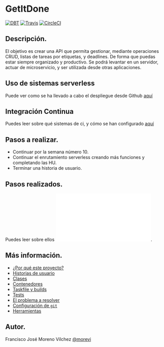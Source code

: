 # GetItDone
[![DBT](https://github.com/morevi/GetItDone/workflows/dbt/badge.svg)](https://github.com/morevi/GetItDone/actions?query=workflow%3Adbt)
[![Travis](https://travis-ci.com/morevi/GetItDone.svg?branch=master)](https://travis-ci.com/morevi/GetItDone)
[![CircleCI](https://circleci.com/gh/morevi/GetItDone.svg?style=svg)](https://app.circleci.com/pipelines/github/morevi/GetItDone?branch=circleci-project-setup)
## Descripción.
El objetivo es crear una API que permita gestionar, mediante operaciones CRUD, listas de tareas por etiquetas, y deadlines. De forma que puedas estar siempre organizado y productivo. Se podrá levantar en un servidor, actuar de microservicio, y ser utilizada desde otras aplicaciones.

## Uso de sistemas serverless
Puede ver como se ha llevado a cabo el despliegue desde Github [aquí](docs/serverless.md)

## Integración Continua
Puedes leer sobre qué sistemas de ci, y cómo se han configurado [aquí](docs/ci.md)

## Pasos a realizar.
 - Continuar por la semana número 10.
 - Continuar el enrutamiento serverless creando más funciones y completando las HU.
 - Terminar una historia de usuario.

## Pasos realizados.
Puedes leer sobre ellos ![aquí](docs/pasos.md).

## Más información.
 - [¿Por qué este proyecto?](docs/why.md)
 - [Historias de usuario](docs/hu.md)
 - [Clases](docs/classes.md)
 - [Contenedores](docs/contenedores.md)
 - [Taskfile y builds](docs/builds.md)
 - [Tests](docs/tests.md)
 - [El problema a resolver](docs/problemDescription.md)
 - [Configuración de `git`](docs/git.md)
 - [Herramientas](docs/tools.md)

## Autor.
Francisco José Moreno Vílchez [@morevi](https://github.com/morevi)

